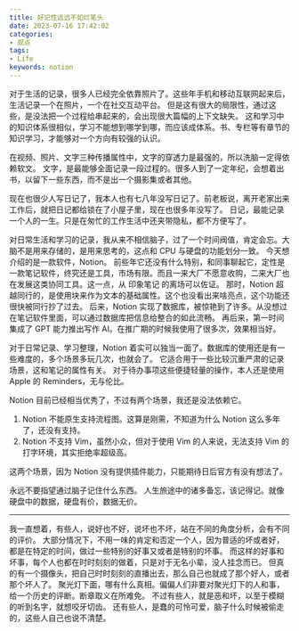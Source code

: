 ```yaml
---
title: 好记性远远不如烂笔头
date: 2023-07-16 17:42:02
categories:
- 观点
tags:
- Life
keywords: notion
---
```


对于生活的记录，很多人已经完全依靠照片了。这些年手机和移动互联网起来后，生活记录一个在照片，一个在社交互动平台。
但是这有很大的局限性，通过这些，是没法把一个过程给串起来的，会出现很大篇幅的上下文缺失。
这和学习中的知识体系很相似，学习不能想到哪学到哪，而应该成体系。书、专栏等有章节的知识学习，才能够对一个方向有较强的认识。

在视频、照片、文字三种传播属性中，文字的穿透力是最强的，所以洗脑一定得依赖软文。
文字，是最能够全面记录一段过程的。很多人到了一定年纪，会想着出书，以留下一些东西，而不是出一个摄影集或者其他。

现在也很少人写日记了，我本人也有七八年没写日记了。前老板说，离开老家出来工作后，就把日记都给锁在了小屋子里，现在也很多年没写了。
日记，最能记录一个人的一生。只是在匆忙的工作生活中还夹带隐私，都不方便写了。

<!-- more -->

对日常生活和学习的记录，我从来不相信脑子，过了一个时间阀值，肯定会忘。大脑不是用来存储的，是用来思考的，这点和 CPU 与硬盘的功能划分一致。
今天想介绍的是一款软件，Notion。
前些年它还没有什么特别，和同事聊起它，定性是一款笔记软件，终究还是工具，市场有限。而且一来大厂不愿意收购，二来大厂也在发展这类协同工具。这一点，从 印象笔记 的离场可以佐证。
那时，Notion 超越同行的，是使用块来作为文本的基础属性。这个也没看出来啥亮点，这个功能还很快被同行抄了过去。
后来，Notion 实现了数据库，被惊艳到了许多。从没想过在笔记软件里面，可以通过数据库把信息给整合的如此流畅。
再后来，第一时间集成了 GPT 能力推出写作 AI。在推广期的时候我使用了很多次，效果相当好。

对于日常记录、学习整理，Notion 着实可以独当一面了。数据库的使用还是有一些难度的，多个场景多玩几次，也就会了。
它适合用于一些比较沉重严肃的记录场景，这和笔记的属性有关。
对于待办事项这些便捷轻量的操作，本人还是使用 Apple 的 Reminders，无与伦比。

Notion 目前已经相当优秀了，不过有两个场景，我还是没法依赖它。

1. Notion 不能原生支持流程图。这算是刚需，不知道为什么 Notion 这么多年了，还没有支持。
2. Notion 不支持 Vim，虽然小众，但对于使用 Vim 的人来说，无法支持 Vim 的打字环境，其实拒绝率超级高。

这两个场景，因为 Notion 没有提供插件能力，只能期待日后官方有没有想法了。

永远不要指望通过脑子记住什么东西。
人生旅途中的诸多备忘，该记得记。就像硬盘中的数据，硬盘有价，数据无价。

___

我一直想着，有些人，说好也不好，说坏也不坏，站在不同的角度分析，会有不同的评价。
大部分情况下，不用一味的肯定和否定一个人，因为普适的坏或者好，都是在特定的时间，做过一些特别的好事又或者是特别的坏事。
而这样的好事和坏事，每个人也都在时时刻刻的做着，只是对于无名小辈，没人挂念而已。
但真的有一个摄像头，把自己时时刻刻的直播出去，那么自己也就成了那个好人，或者那个坏人了。
聚光灯下面，哪有什么真相。偏偏人们非要对聚光灯下的人和事，给一个历史的评断。断章取义在所难免。
不过有些人，就是恶和坏，以至于模糊的听到名字，就想咬牙切齿。
还有些人，是蠢的可怜可爱，脑子什么时候被偷走的，这些人自己也说不清楚。
